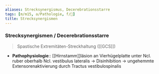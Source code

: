 ```yaml
---
aliases: Strecksynergismus, Decerebrationsstarre
tags: [m/m15, a/Pathologie, f/🧠]
title: Strecksynergismen
---
```

### Strecksynergismen / Decerebrationsstarre
> Spastische Extremitäten-Streckhaltung ([[GCS]])
- **Pathophysiologie**:: [[Hirnstamm]]läsion an Vierhügelplatte unter Ncl. ruber oberhalb Ncl. vestibulus lateralis → Disinhibition → ungehemmte Extensorenaktivierung durch Tractus vestibulospinalis